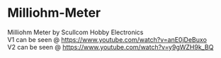# Milliohm-Meter
Milliohm Meter by Scullcom Hobby Electronics
<br>
V1 can be seen @ https://www.youtube.com/watch?v=anE0jDeBuxo 
<br>
V2 can be seen @ https://www.youtube.com/watch?v=y9gWZH9k_BQ
